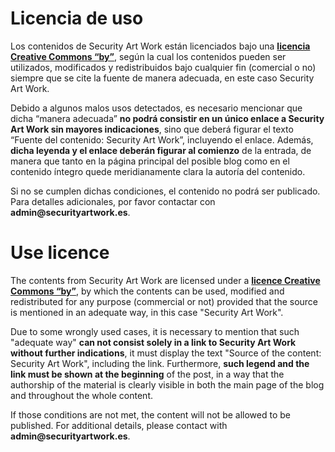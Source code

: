 # Licencia de uso

Los contenidos de Security Art Work están licenciados bajo una __[licencia Creative Commons “by”](http://es.creativecommons.org/blog/licencias/)__, según la cual los contenidos pueden ser utilizados, modificados y redistribuidos bajo cualquier fin (comercial o no) siempre que se cite la fuente de manera adecuada, en este caso Security Art Work.

Debido a algunos malos usos detectados, es necesario mencionar que dicha “manera adecuada” __no podrá consistir en un único enlace a Security Art Work sin mayores indicaciones__, sino que deberá figurar el texto “Fuente del contenido: Security Art Work”, incluyendo el enlace. Además, __dicha leyenda y el enlace deberán figurar al comienzo__ de la entrada, de manera que tanto en la página principal del posible blog como en el contenido íntegro quede meridianamente clara la autoría del contenido.

Si no se cumplen dichas condiciones, el contenido no podrá ser publicado. Para detalles adicionales, por favor contactar con __admin@securityartwork.es__.

# Use licence

The contents from Security Art Work are licensed under a __[licence Creative Commons “by”](http://es.creativecommons.org/blog/licencias/)__, by which the contents can be used, modified and redistributed for any purpose (commercial or not) provided that the source is mentioned in an adequate  way, in this case "Security Art Work".

Due to some wrongly used cases, it is necessary to mention that such "adequate  way" __can not consist solely in a link to Security Art Work without further indications__, it must display the text "Source of the content: Security Art Work", including the link. Furthermore, __such legend and the link must be shown at the beginning__ of the post, in a way that the authorship of the material is clearly visible in both the main page of the blog and throughout the whole content.

If those conditions are not met, the content will not be allowed to be published. For additional details, please contact with __admin@securityartwork.es__.
